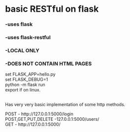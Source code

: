 # basic RESTful on flask
### -uses flask <br> 
### -uses flask-restful<br>
### -LOCAL ONLY<br> 
### -DOES NOT CONTAIN HTML PAGES <br>

set FLASK_APP=hello.py<br> 
set FLASK_DEBUG=1<br> 
python -m flask run<br> 
export if on linux.<br> 
<br> 
<p> Has very very basic implementation of some http methods.<p>
POST - http://127.0.0.1:5000/login<br>
POST,GET,PUT,DELETE -127.0.0.1:5000/users/<some number here><br>
GET - http://127.0.0.1:5000/ <br>
 
 
